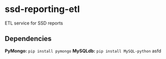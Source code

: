 # ssd-reporting-etl
ETL service for SSD reports

## Dependencies
**PyMongo:**
```pip install pymongo```
**MySQLdb:**
```pip install MySQL-python```
asfd
